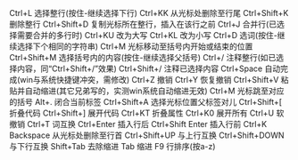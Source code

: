 Ctrl+L		选择整行(按住-继续选择下行)
Ctrl+KK                    从光标处删除至行尾
Ctrl+Shift+K                    删除整行
Ctrl+Shift+D                    复制光标所在整行，插入在该行之前
Ctrl+J                    合并行(已选择需要合并的多行时)
Ctrl+KU                    改为大写
Ctrl+KL                    改为小写
Ctrl+D                    选词(按住-继续选择下个相同的字符串)
Ctrl+M                    光标移动至括号内开始或结束的位置
Ctrl+Shift+M                    选择括号内的内容(按住-继续选择父括号)
Ctrl+/                    注释整行(如已选择内容，同“Ctrl+Shift+/”效果)
Ctrl+Shift+/                    注释已选择内容
Ctrl+Space                    自动完成(win与系统快捷键冲突，需修改)
Ctrl+Z                    撤销
Ctrl+Y                    恢复撤销
Ctrl+Shift+V                    粘贴并自动缩进(其它兄弟写的，实测win系统自动缩进无效)
Ctrl+M                    光标跳至对应的括号
Alt+.                    闭合当前标签
Ctrl+Shift+A                    选择光标位置父标签对儿
Ctrl+Shift+[                    折叠代码
Ctrl+Shift+]                    展开代码
Ctrl+KT                    折叠属性
Ctrl+K0                    展开所有
Ctrl+U                    软撤销
Ctrl+T                    词互换
Ctrl+Enter                    插入行后
Ctrl+Shift Enter                    插入行前
Ctrl+K Backspace                    从光标处删除至行首
Ctrl+Shift+UP                    与上行互换
Ctrl+Shift+DOWN                    与下行互换
Shift+Tab                    去除缩进
Tab                    缩进
F9                    行排序(按a-z)